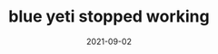 ---
title: blue yeti stopped working
date: "2021-09-02"
# weight: 1
tags: ["blue yeti"]
author: " "
# author: ["Me", "You"] # multiple authors
showToc: false
TocOpen: false
draft: true
hidemeta: false
comments: false
# description: brand new AC, weird thermal reading, showing uneven coil heat exachange.
disableHLJS: true # to disable highlightjs
disableShare: false
disableHLJS: false
hideSummary: false
searchHidden: true
ShowReadingTime: true
ShowBreadCrumbs: true
ShowPostNavLinks: true
js: https://cdnjs.cloudflare.com/ajax/libs/highlight.js/11.2.0/languages/livescript.min.js
---